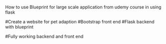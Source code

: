 
How to use Blueprint for large scale application 
from udemy course in using flask 


#Create a website for pet adaption 
#Bootstrap front end 
#Flask backend  with blueprint 

#Fully working  backend and front end 
